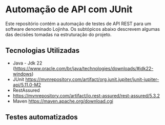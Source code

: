 
# Automação de API com JUnit

Este repositório contém a automação de testes de API REST para um software denominado Lojinha. Os subtópicos abaixo descrevem algumas das decisões tomadas na estruturação do projeto.

## Tecnologias Utilizadas

-   Java - Jdk 22
    (https://www.oracle.com/br/java/technologies/downloads/#jdk22-windows)
-   JUnit
    https://mvnrepository.com/artifact/org.junit.jupiter/junit-jupiter-api/5.11.0-M2
-   RestAssured
- https://mvnrepository.com/artifact/io.rest-assured/rest-assured/5.3.2
-   Maven
    https://maven.apache.org/download.cgi

## Testes automatizados
